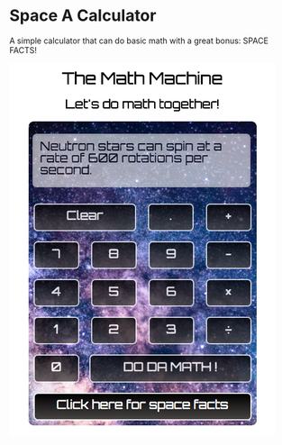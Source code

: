 
# Space A Calculator

A simple calculator that can do basic math with a great bonus: SPACE FACTS!

![alt text](resources/final.png "Calculator")
